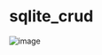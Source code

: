 # sqlite_crud

![image](https://user-images.githubusercontent.com/67475505/132093467-a6c3ec09-9152-4a07-9357-347827928db7.png)

